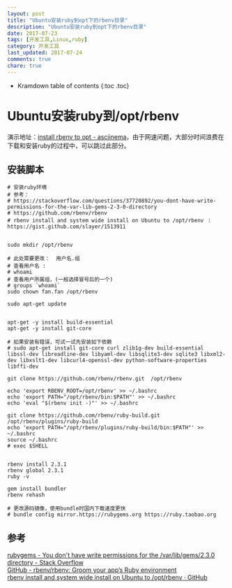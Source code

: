 ```yaml
---
layout: post
title: "Ubuntu安装ruby到opt下的rbenv目录"
description: "Ubuntu安装ruby到opt下的rbenv目录"
date: 2017-07-23
tags: [开发工具,Linux,ruby]
category: 开发工具
last_updated: 2017-07-24
comments: true
chare: true
---
```


* Kramdown table of contents
{:toc .toc}




# Ubuntu安装ruby到/opt/rbenv

演示地址：[install rbenv to opt - asciinema](https://asciinema.org/a/kMtGVBPR8a0iecxPmmy2JK3ni "install rbenv to opt - asciinema")，由于网速问题，大部分时间浪费在下载和安装ruby的过程中，可以跳过此部分。

## 安装脚本

```shell
# 安装ruby环境
# 参考： 
# https://stackoverflow.com/questions/37720892/you-dont-have-write-permissions-for-the-var-lib-gems-2-3-0-directory
# https://github.com/rbenv/rbenv
# rbenv install and system wide install on Ubuntu to /opt/rbenv ： https://gist.github.com/slayer/1513911


sudo mkdir /opt/rbenv

# 此处需要更改：  用户名.组
# 查看用户名 : 
# whoami
# 查看用户所属组，(一般选择冒号后的一个)
# groups `whoami`
sudo chown fan.fan /opt/rbenv 

sudo apt-get update 


apt-get -y install build-essential
apt-get -y install git-core

# 如果安装有错误，可试一试先安装如下依赖
# sudo apt-get install git-core curl zlib1g-dev build-essential libssl-dev libreadline-dev libyaml-dev libsqlite3-dev sqlite3 libxml2-dev libxslt1-dev libcurl4-openssl-dev python-software-properties libffi-dev

git clone https://github.com/rbenv/rbenv.git  /opt/rbenv

echo 'export RBENV_ROOT=/opt/rbenv' >> ~/.bashrc
echo 'export PATH="/opt/rbenv/bin:$PATH"' >> ~/.bashrc
echo 'eval "$(rbenv init -)"' >> ~/.bashrc

git clone https://github.com/rbenv/ruby-build.git  /opt/rbenv/plugins/ruby-build
echo 'export PATH="/opt/rbenv/plugins/ruby-build/bin:$PATH"' >> ~/.bashrc
source ~/.bashrc
# exec $SHELL 


rbenv install 2.3.1
rbenv global 2.3.1
ruby -v

gem install bundler
rbenv rehash

# 更改源码镜像，使用bundle时国内下载速度更快
# bundle config mirror.https://rubygems.org https://ruby.taobao.org
```

## 参考

[rubygems - You don't have write permissions for the /var/lib/gems/2.3.0 directory - Stack Overflow](https://stackoverflow.com/questions/37720892/you-dont-have-write-permissions-for-the-var-lib-gems-2-3-0-directory "rubygems - You don't have write permissions for the /var/lib/gems/2.3.0 directory - Stack Overflow")    
[GitHub - rbenv/rbenv: Groom your app’s Ruby environment](https://github.com/rbenv/rbenv "GitHub - rbenv/rbenv: Groom your app’s Ruby environment")    
[rbenv install and system wide install on Ubuntu to /opt/rbenv · GitHub](https://gist.github.com/slayer/1513911 "rbenv install and system wide install on Ubuntu to /opt/rbenv · GitHub")   
